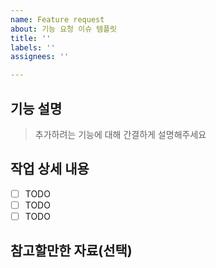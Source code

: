 ```yaml
---
name: Feature request
about: 기능 요청 이슈 템플릿
title: ''
labels: ''
assignees: ''

---
```


## 기능 설명

> 추가하려는 기능에 대해 간결하게 설명해주세요

## 작업 상세 내용

- [ ] TODO
- [ ] TODO
- [ ] TODO

## 참고할만한 자료(선택)
